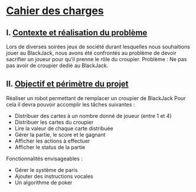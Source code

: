 # <ins>Cahier des charges</ins>

## I. <ins>Contexte et réalisation du problème</ins>
Lors de diverses soirées jeux de société durant lesquelles nous souhaitions jouer au BlackJack, nous avons été confrontés au problème de devoir sacrifier un joueur pour qu’il prenne le rôle du croupier.
Problème : Ne pas pas avoir de croupier dedié au BlackJack.

## II. <ins>Objectif et périmètre du projet</ins>
Réaliser un robot permettant de remplacer un croupier de BlackJack
Pour cela il devra pouvoir accomplir les tâches suivantes :
- Distribuer des cartes à un nombre donné de joueur (entre 1 et 4)
- Distribuer les cartes du croupier
- Lire la valeur de chaque carte distribuée
- Gérer la partie, le score et le gagnant
- Afficher les actions à effectuer
- Afficher le status de la partie

Fonctionnalités envisageables :
- Gérer le système de paris
- Ajouter des instructions vocales
- Un algorithme de poker

